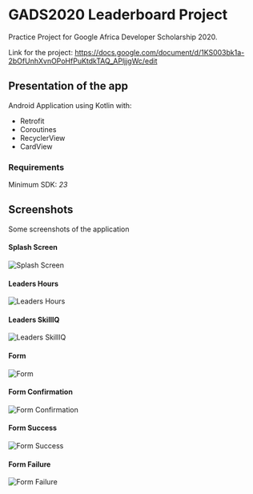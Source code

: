 # GADS2020 Leaderboard Project
Practice Project for Google Africa Developer Scholarship 2020. 

Link for the project: https://docs.google.com/document/d/1KS003bk1a-2bOfUnhXvnOPoHfPuKtdkTAQ_APljjgWc/edit

## Presentation of the app 
Android Application using Kotlin with:
* Retrofit
* Coroutines
* RecyclerView
* CardView

### Requirements
Minimum SDK: *23*

## Screenshots
Some screenshots of the application
#### Splash Screen
![Splash Screen](https://raw.githubusercontent.com/SalimSalimi/GADS2020LeaderbordProject/master/screenshots/splash.jpeg)
#### Leaders Hours
![Leaders Hours](https://raw.githubusercontent.com/SalimSalimi/GADS2020LeaderbordProject/master/screenshots/leaders_hour.jpeg)
#### Leaders SkillIQ
![Leaders SkillIQ](https://raw.githubusercontent.com/SalimSalimi/GADS2020LeaderbordProject/master/screenshots/leaders_skilliq.jpeg)
#### Form
![Form](https://raw.githubusercontent.com/SalimSalimi/GADS2020LeaderbordProject/master/screenshots/form.jpeg)
#### Form Confirmation
![Form Confirmation](https://raw.githubusercontent.com/SalimSalimi/GADS2020LeaderbordProject/master/screenshots/confirm_form.jpeg)
#### Form Success
![Form Success](https://raw.githubusercontent.com/SalimSalimi/GADS2020LeaderbordProject/master/screenshots/success_form.jpeg)
#### Form Failure
![Form Failure](https://raw.githubusercontent.com/SalimSalimi/GADS2020LeaderbordProject/master/screenshots/error_form.jpeg)